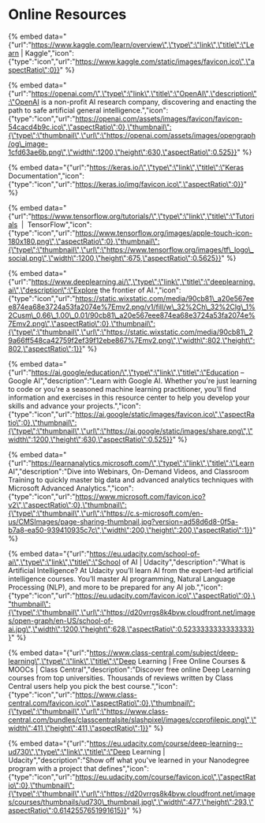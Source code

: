 # Online Resources

{% embed data="{\"url\":\"https://www.kaggle.com/learn/overview\",\"type\":\"link\",\"title\":\"Learn \| Kaggle\",\"icon\":{\"type\":\"icon\",\"url\":\"https://www.kaggle.com/static/images/favicon.ico\",\"aspectRatio\":0}}" %}

{% embed data="{\"url\":\"https://openai.com/\",\"type\":\"link\",\"title\":\"OpenAI\",\"description\":\"OpenAI is a non-profit AI research company, discovering and enacting the path to safe artificial general intelligence.\",\"icon\":{\"type\":\"icon\",\"url\":\"https://openai.com/assets/images/favicon/favicon-54cacd4b9c.ico\",\"aspectRatio\":0},\"thumbnail\":{\"type\":\"thumbnail\",\"url\":\"https://openai.com/assets/images/opengraph/og\_image-1cfd63ae6b.png\",\"width\":1200,\"height\":630,\"aspectRatio\":0.525}}" %}

{% embed data="{\"url\":\"https://keras.io/\",\"type\":\"link\",\"title\":\"Keras Documentation\",\"icon\":{\"type\":\"icon\",\"url\":\"https://keras.io/img/favicon.ico\",\"aspectRatio\":0}}" %}

{% embed data="{\"url\":\"https://www.tensorflow.org/tutorials/\",\"type\":\"link\",\"title\":\"Tutorials  \|  TensorFlow\",\"icon\":{\"type\":\"icon\",\"url\":\"https://www.tensorflow.org/images/apple-touch-icon-180x180.png\",\"aspectRatio\":0},\"thumbnail\":{\"type\":\"thumbnail\",\"url\":\"https://www.tensorflow.org/images/tf\_logo\_social.png\",\"width\":1200,\"height\":675,\"aspectRatio\":0.5625}}" %}

{% embed data="{\"url\":\"https://www.deeplearning.ai/\",\"type\":\"link\",\"title\":\"deeplearning.ai\",\"description\":\"Explore the frontier of AI.\",\"icon\":{\"type\":\"icon\",\"url\":\"https://static.wixstatic.com/media/90cb81\_a20e567eee874ea68e3724a53fa2074e%7Emv2.png/v1/fill/w\_32%2Ch\_32%2Clg\_1%2Cusm\_0.66\_1.00\_0.01/90cb81\_a20e567eee874ea68e3724a53fa2074e%7Emv2.png\",\"aspectRatio\":0},\"thumbnail\":{\"type\":\"thumbnail\",\"url\":\"https://static.wixstatic.com/media/90cb81\_29a66ff548ca42759f2ef39f12ebe867%7Emv2.png\",\"width\":802,\"height\":802,\"aspectRatio\":1}}" %}

{% embed data="{\"url\":\"https://ai.google/education/\",\"type\":\"link\",\"title\":\"Education – Google AI\",\"description\":\"Learn with Google AI. Whether you\'re just learning to code or you\'re a seasoned machine learning practitioner, you\'ll find information and exercises in this resource center to help you develop your skills and advance your projects.\",\"icon\":{\"type\":\"icon\",\"url\":\"https://ai.google/static/images/favicon.ico\",\"aspectRatio\":0},\"thumbnail\":{\"type\":\"thumbnail\",\"url\":\"https://ai.google/static/images/share.png\",\"width\":1200,\"height\":630,\"aspectRatio\":0.525}}" %}

{% embed data="{\"url\":\"https://learnanalytics.microsoft.com/\",\"type\":\"link\",\"title\":\"Learn AI\",\"description\":\"Dive into Webinars, On-Demand Videos, and Classroom Training to quickly master big data and advanced analytics techniques with Microsoft Advanced Analytics.\",\"icon\":{\"type\":\"icon\",\"url\":\"https://www.microsoft.com/favicon.ico?v2\",\"aspectRatio\":0},\"thumbnail\":{\"type\":\"thumbnail\",\"url\":\"https://c.s-microsoft.com/en-us/CMSImages/page-sharing-thumbnail.jpg?version=ad58d6d8-0f5a-b7a8-ea50-939410935c7c\",\"width\":200,\"height\":200,\"aspectRatio\":1}}" %}

{% embed data="{\"url\":\"https://eu.udacity.com/school-of-ai\",\"type\":\"link\",\"title\":\"School of AI \| Udacity\",\"description\":\"What is Artificial Intelligence? At Udacity you’ll learn AI from the expert-led artificial intelligence courses. You’ll master AI programming, Natural Language Processing \(NLP\), and more to be prepared for any AI job.\",\"icon\":{\"type\":\"icon\",\"url\":\"https://eu.udacity.com/favicon.ico\",\"aspectRatio\":0},\"thumbnail\":{\"type\":\"thumbnail\",\"url\":\"https://d20vrrgs8k4bvw.cloudfront.net/images/open-graph/en-US/school-of-ai.jpg\",\"width\":1200,\"height\":628,\"aspectRatio\":0.5233333333333333}}" %}

{% embed data="{\"url\":\"https://www.class-central.com/subject/deep-learning\",\"type\":\"link\",\"title\":\"Deep Learning \| Free Online Courses & MOOCs \| Class Central\",\"description\":\"Discover free online Deep Learning courses from top universities. Thousands of reviews written by Class Central users help you pick the best course.\",\"icon\":{\"type\":\"icon\",\"url\":\"https://www.class-central.com/favicon.ico\",\"aspectRatio\":0},\"thumbnail\":{\"type\":\"thumbnail\",\"url\":\"https://www.class-central.com/bundles/classcentralsite/slashpixel/images/ccprofilepic.png\",\"width\":411,\"height\":411,\"aspectRatio\":1}}" %}

{% embed data="{\"url\":\"https://eu.udacity.com/course/deep-learning--ud730\",\"type\":\"link\",\"title\":\"Deep Learning \| Udacity\",\"description\":\"Show off what you\'ve learned in your Nanodegree program with a project that defines\",\"icon\":{\"type\":\"icon\",\"url\":\"https://eu.udacity.com/course/favicon.ico\",\"aspectRatio\":0},\"thumbnail\":{\"type\":\"thumbnail\",\"url\":\"https://d20vrrgs8k4bvw.cloudfront.net/images/courses/thumbnails/ud730\_thumbnail.jpg\",\"width\":477,\"height\":293,\"aspectRatio\":0.6142557651991615}}" %}




